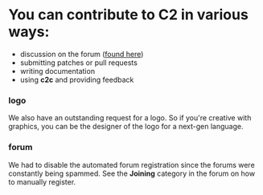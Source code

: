 # You can contribute to C2 in various ways:

* discussion on the forum ([found here](http://c2lang.org/forum))
* submitting patches or pull requests
* writing documentation
* using __c2c__ and providing feedback

### logo
We also have an outstanding request for a logo. So if you're creative with graphics,
you can be the designer of the logo for a next-gen language.

### forum
We had to disable the automated forum registration since the forums
were constantly being spammed. See the __Joining__ category in the forum on
how to manually register.

